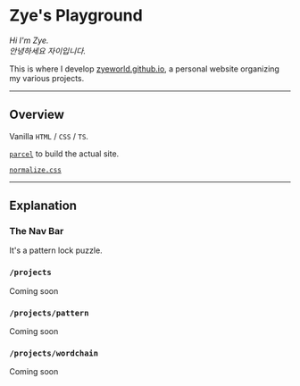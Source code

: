 # **Zye's Playground**

_Hi I'm Zye._ </br>
_안녕하세요 자이입니다._

This is where I develop [zyeworld.github.io](https://zyeworld.github.io/), a personal website organizing my various projects.

---

## **Overview**

Vanilla `HTML` / `CSS` / `TS`.

[`parcel`](https://parceljs.org/) to build the actual site.

[`normalize.css`](https://github.com/necolas/normalize.css)

---

## **Explanation**

### **The Nav Bar**

It's a pattern lock puzzle.

### **`/projects`**

Coming soon

### **`/projects/pattern`**

Coming soon

### **`/projects/wordchain`**

Coming soon
